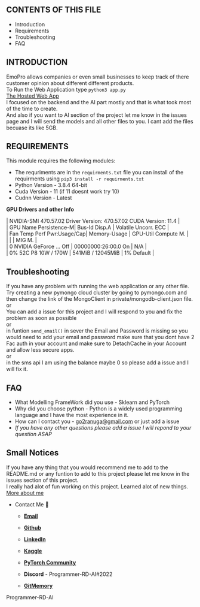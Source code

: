 ## CONTENTS OF THIS FILE

- Introduction
- Requirements
- Troubleshooting
- FAQ

## INTRODUCTION

EmoPro allows companies or even small businesses to keep track of there customer opinion about different different products.
<br>
To Run the Web Application type `python3 app.py`
<br>
[The Hosted Web App](https://myclassroom-v4.herokuapp.com/)
<br>
I focused on the backend and the AI part mostly and that is what took most of the time to create.
<br>
And also if you want to AI section of the project let me know in the issues page and I will send the models and all other files to you. I cant add the files becuase
its like 5GB.

## REQUIREMENTS

This module requires the following modules:

- The requriments are in the `requirments.txt` file you can install of the requirments using `pip3 install -r requirments.txt`
- Python Version - 3.8.4 64-bit
- Cuda Version - 11 (if 11 doesnt work try 10)
- Cudnn Version - Latest

**GPU Drivers and other Info**

| NVIDIA-SMI 470.57.02 Driver Version: 470.57.02 CUDA Version: 11.4 |
<br>
| GPU Name Persistence-M| Bus-Id Disp.A | Volatile Uncorr. ECC |
<br>
| Fan Temp Perf Pwr:Usage/Cap| Memory-Usage | GPU-Util Compute M. |
<br>
| | | MIG M. |
<br>
| 0 NVIDIA GeForce ... Off | 00000000:26:00.0 On | N/A |
<br>
| 0% 52C P8 10W / 170W | 541MiB / 12045MiB | 1% Default |

## Troubleshooting

If you have any problem with running the web application or any other file. Try creating a new pymongo cloud cluster by going to pymongo.com and then change the link of the MongoClient in private/mongodb-client.json file.
<br>
or
<br>
You can add a issue for this project and I will respond to you and fix the problem as soon as possible
<br>
or
<br>
in funtion `send_email()` in sever the Email and Password is missing so you would need to add your email and password make sure that you dont have 2 Fac auth in your account and make sure to DetachCache in your Account and allow less secure apps.
<br>
or
<br>
in the sms api I am using the balance maybe 0 so please add a issue and I will fix it.
<br>

## FAQ

- What Modelling FrameWork did you use - Sklearn and PyTorch
- Why did you choose python - Python is a widely used programming language and I have the most experience in it.
- How can I contact you - go2ranuga@gmail.com or just add a issue
- _If you have any other questions please add a issue I will repond to your question ASAP_

## Small Notices

If you have any thing that you would recommend me to add to the README.md or any funtion to add to this project please let me know in the issues section of this project.
<br>
I really had alot of fun working on this project. Learned alot of new things.
<br>
[More about me](https://github.com/Programmer-RD-AI/Programmer-RD-AI/blob/main/README.md)

- Contact Me 💬

  - [**Email**](go2ranuga@gmail.com)

  - [**Github**](https://github.com/Programmer-RD-AI)

  - [**LinkedIn**](https://www.linkedin.com/in/ranuga-disansa-gamage-94a7671b2/)

  - [**Kaggle**](https://www.kaggle.com/ranugadisansagamage)

  - [**PyTorch Community**](https://discuss.pytorch.org/u/programmer-rd-ai/summary)

  - **Discord** - Programmer-RD-AI#2022

  - [**GitMemory**](https://githubmemory.com/@Programmer-RD-AI)

Programmer-RD-AI
